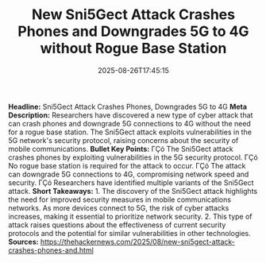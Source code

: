﻿---
title: "New Sni5Gect Attack Crashes Phones and Downgrades 5G to 4G without Rogue Base Station"
date: "2025-08-26T17:45:15"
category: "Markets"
summary: ""
slug: "new sni5gect attack crashes phones and downgrades 5g to 4g w"
source_urls:
  - "https://thehackernews.com/2025/08/new-sni5gect-attack-crashes-phones-and.html"
seo:
  title: "New Sni5Gect Attack Crashes Phones and Downgrades 5G to 4G without Rogue Base Station | Hash n Hedge"
  description: ""
  keywords: ["news", "markets", "brief"]
---
**Headline:** Sni5Gect Attack Crashes Phones, Downgrades 5G to 4G  **Meta Description:** Researchers have discovered a new type of cyber attack that can crash phones and downgrade 5G connections to 4G without the need for a rogue base station. The Sni5Gect attack exploits vulnerabilities in the 5G network's security protocol, raising concerns about the security of mobile communications.  **Bullet Key Points:**  ΓÇó The Sni5Gect attack crashes phones by exploiting vulnerabilities in the 5G security protocol. ΓÇó No rogue base station is required for the attack to occur. ΓÇó The attack can downgrade 5G connections to 4G, compromising network speed and security. ΓÇó Researchers have identified multiple variants of the Sni5Gect attack.  **Short Takeaways:**  1. The discovery of the Sni5Gect attack highlights the need for improved security measures in mobile communications networks. As more devices connect to 5G, the risk of cyber attacks increases, making it essential to prioritize network security. 2. This type of attack raises questions about the effectiveness of current security protocols and the potential for similar vulnerabilities in other technologies.  **Sources:**  https://thehackernews.com/2025/08/new-sni5gect-attack-crashes-phones-and.html 

